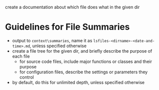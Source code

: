 create a documentation about which file does what in the given dir

# Guidelines for File Summaries
- output to `context\summaries`, name it as `lsfiles-<dirname>-<date-and-time>.md`, unless specified otherwise
- create a file tree for the given dir, and briefly describe the purpose of each file
  - for source code files, include major functions or classes and their purpose
  - for configuration files, describe the settings or parameters they control
- by default, do this for unlimited depth, unless specified otherwise
